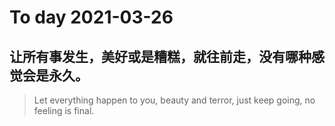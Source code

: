 
# To day 2021-03-26


## 让所有事发生，美好或是糟糕，就往前走，没有哪种感觉会是永久。
> Let everything happen to you, beauty and terror, just keep going, no feeling is final.

    